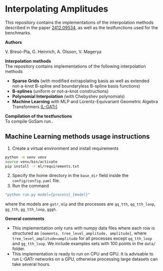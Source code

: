 # Interpolating Amplitudes

This repository contains the implementations of the interpolation methods described in the paper [2412.09534](https://arxiv.org/abs/2412.09534), as well as the testfunctions used for the benchmarks.

**Authors**

V. Bresó-Pla, G. Heinrich, A. Olsson, V. Magerya

**Interpolation methods**  
The repository contains implementations of the following interpolation methods
* **Sparse Grids** (with modified extrapolating basis as well as extended not-a-knot B-spline and boundaryless B-spline basis functions)
* **B-splines** (uniform or not-a-knot constructions)
* **Polynomial Interpolation** (with Chebyshev polynomials)
* **Machine Learning** with MLP and Lorentz-Equivariant Geometric Algebra Transformers [(L-GATr)](https://arxiv.org/abs/2405.14806)

**Compilation of the testfunctions**  
To compile GoSam run..

## Machine Learning methods usage instructions

1. Create a virtual environment and install requirements
```bash
python -m venv venv
source venv/bin/activate
pip install -r ml/requirements.txt
```
2. Specify the home directory in the `base_dir` field inside the `config/config.yaml` file.
3. Run the command
```bash
"python run.py model={process}_{model}"
``` 
where the models are `gatr`, `mlp` and the processes are `qq_tth`, `qq_tth_loop`, `gg_tth`, `gg_tth_loop`, `gggh`.

**General comments**
* This implementation only runs with numpy data files where each row is structured as `[momenta, tree_level_amplitude, amplitude]`, where `tree_level_amplitude=amplitude` for all processes except `qq_tth_loop` and `gg_tth_loop`. We include examples sets with 100 points in the `data/` folder.
* This implementation is ready to run on CPU and GPU. It is advisable to run L-GATr networks on a GPU, otherwise processing large datasets can take several hours.
